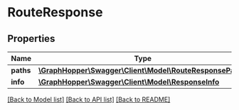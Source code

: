 # RouteResponse

## Properties
Name | Type | Description | Notes
------------ | ------------- | ------------- | -------------
**paths** | [**\GraphHopper\Swagger\Client\Model\RouteResponsePath[]**](RouteResponsePath.md) |  | [optional] 
**info** | [**\GraphHopper\Swagger\Client\Model\ResponseInfo**](ResponseInfo.md) |  | [optional] 

[[Back to Model list]](../README.md#documentation-for-models) [[Back to API list]](../README.md#documentation-for-api-endpoints) [[Back to README]](../README.md)



